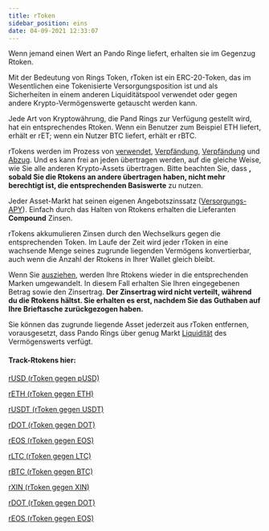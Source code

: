 ```yaml
---
title: rToken
sidebar_position: eins
date: 04-09-2021 12:33:07
---
```


Wenn jemand einen Wert an Pando Ringe liefert, erhalten sie im Gegenzug Rtoken.

Mit der Bedeutung von Rings Token, rToken ist ein ERC-20-Token, das im Wesentlichen eine Tokenisierte Versorgungsposition ist und als Sicherheiten in einem anderen Liquiditätspool verwendet oder gegen andere Krypto-Vermögenswerte getauscht werden kann.

Jede Art von Kryptowährung, die Pand Rings zur Verfügung gestellt wird, hat ein entsprechendes Rtoken. Wenn ein Benutzer zum Beispiel ETH liefert, erhält er rET; wenn ein Nutzer BTC liefert, erhält er rBTC.

rTokens werden im Prozess von [verwendet](./glossary), [Verpfändung](./glossary), [Verpfändung](./glossary) und [Abzug](./glossary). Und es kann frei an jeden übertragen werden, auf die gleiche Weise, wie Sie alle anderen Krypto-Assets übertragen. Bitte beachten Sie, dass **, sobald Sie die Rtokens an andere übertragen haben, nicht mehr berechtigt ist, die entsprechenden Basiswerte** zu nutzen.

 Jeder Asset-Markt hat seinen eigenen Angebotszinssatz ([Versorgungs-APY](./glossary)).  Einfach durch das Halten von Rtokens erhalten die Lieferanten **Compound** Zinsen.

 rTokens akkumulieren Zinsen durch den Wechselkurs gegen die entsprechenden Token. Im Laufe der Zeit wird jeder rToken in eine wachsende Menge seines zugrunde liegenden Vermögens konvertierbar, auch wenn die Anzahl der Rtokens in Ihrer Wallet gleich bleibt.

 Wenn Sie [ausziehen](./glossary), werden Ihre Rtokens wieder in die entsprechenden Marken umgewandelt. In diesem Fall erhalten Sie Ihren eingegebenen Betrag sowie den Zinsertrag. **Der Zinsertrag wird nicht verteilt, während du die Rtokens hältst. Sie erhalten es erst, nachdem Sie das Guthaben auf Ihre Brieftasche zurückgezogen haben.**

Sie können das zugrunde liegende Asset jederzeit aus rToken entfernen, vorausgesetzt, dass Pando Rings über genug Markt [Liquidität](./glossary) des Vermögenswerts verfügt.

#### Track-Rtokens hier:

[rUSD (rToken gegen pUSD)](https://etherscan.io/address/0x3e09ebcb505f085f7b802419cfc92370fd840276)

[rETH (rToken gegen ETH)](https://etherscan.io/address/0x7bb6a8ed5a15396adedea940714a1ebc7d8e9f6a)

[rUSDT (rToken gegen USDT)](https://etherscan.io/address/0x2fe5203c59f84ceb90ea078821bf419b4c0bb6da)

[rDOT (rToken gegen DOT)](https://etherscan.io/address/0x230d8b253cc1c6d43e408cd14907c1fc5fc8eb91)

[rEOS (rToken gegen EOS)](https://etherscan.io/address/0xee3ecf819b1eb872588d3430ab71145d4bf8be2d)

[rLTC (rToken gegen LTC)](https://etherscan.io/address/0x6f5d7697ba37ebb893e31770fd587c41409351b3)

[rBTC (rToken gegen BTC)](https://etherscan.io/address/0xe97030e28279182707e977663ea950a99e4af6d7)

[rXIN (rToken gegen XIN)](https://etherscan.io/address/0xcf8c6b077abe14bd203707876209492b62407c45)

[rDOT (rToken gegen DOT)](https://etherscan.io/address/0xd3cd1519fc64c20c3ec7c061a88ee23065ddd5ed)

[rEOS (rToken gegen EOS)](https://etherscan.io/address/0xc05c9ae5c5186f0c616b32926625798d5f53a9cd)
